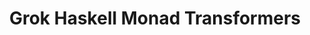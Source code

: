 ---
title: Grok Haskell Monad Transformers
url: http://blog.sigfpe.com/2006/05/grok-haskell-monad-transformers.html
authors:
- Dan Piponi
type: article
tags:
- monad transformers
doHaskell-type: blog post
dohaskell-year: 2006
---